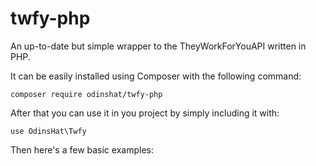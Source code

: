 # twfy-php
An up-to-date but simple wrapper to the TheyWorkForYouAPI written in PHP.

It can be easily installed using Composer with the following command:

`composer require odinshat/twfy-php`

After that you can use it in you project by simply including it with:

`use OdinsHat\Twfy`

Then here's a few basic examples:

```php


```
